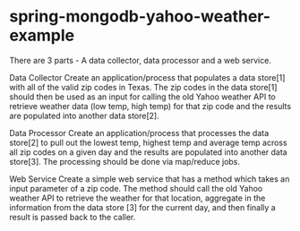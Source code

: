 spring-mongodb-yahoo-weather-example
====================================
There are 3 parts - A data collector, data processor and a web service.

Data Collector
Create an application/process that populates a data store[1] with all of the valid zip codes in Texas.  The zip codes in the data store[1] should then be used as an input for calling the old Yahoo weather API to retrieve weather data (low temp, high temp) for that zip code and the results are populated into another data store[2].
 
Data Processor
Create an application/process that processes the data store[2] to pull out the lowest temp, highest temp and average temp across all zip codes on a given day and the results are populated into another data store[3].  The processing should be done via map/reduce jobs.
 
Web Service
Create a simple web service that has a method which takes an input parameter of a zip code.  The method should call the old Yahoo weather API to retrieve the weather for that location, aggregate in the information from the data store [3] for the current day, and then finally a result is passed back to the caller.
